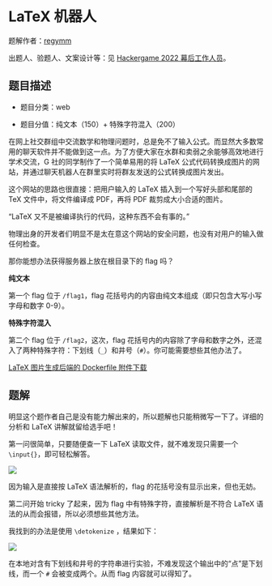 # LaTeX 机器人

题解作者：[regymm](https://github.com/regymm)

出题人、验题人、文案设计等：见 [Hackergame 2022 幕后工作人员](../../credits.pdf)。

## 题目描述

- 题目分类：web

- 题目分值：纯文本（150）+ 特殊字符混入（200）

在网上社交群组中交流数学和物理问题时，总是免不了输入公式。而显然大多数常用的聊天软件并不能做到这一点。为了方便大家在水群和卖弱之余能够高效地进行学术交流，G 社的同学制作了一个简单易用的将 LaTeX 公式代码转换成图片的网站，并通过聊天机器人在群里实时将群友发送的公式转换成图片发出。

这个网站的思路也很直接：把用户输入的 LaTeX 插入到一个写好头部和尾部的 TeX 文件中，将文件编译成 PDF，再将 PDF 裁剪成大小合适的图片。

“LaTeX 又不是被编译执行的代码，这种东西不会有事的。”

物理出身的开发者们明显不是太在意这个网站的安全问题，也没有对用户的输入做任何检查。

那你能想办法获得服务器上放在根目录下的 flag 吗？

**纯文本**

第一个 flag 位于 `/flag1`，flag 花括号内的内容由纯文本组成（即只包含大写小写字母和数字 0-9）。

**特殊字符混入**

第二个 flag 位于 `/flag2`，这次，flag 花括号内的内容除了字母和数字之外，还混入了两种特殊字符：下划线（`_`）和井号（`#`）。你可能需要想些其他办法了。

[LaTeX 图片生成后端的 Dockerfile 附件下载](src/latexbot-backend.zip)

## 题解

明显这个题作者自己是没有能力解出来的，所以题解也只能稍微写一下了。详细的分析和 LaTeX 讲解就留给选手吧！

第一问很简单，只要随便查一下 LaTeX 读取文件，就不难发现只需要一个 `\input{}`，即可轻松解答。

![](pic/1.png)

因为输入是直接按 LaTeX 语法解析的，flag 的花括号没有显示出来，但也无妨。

第二问开始 tricky 了起来，因为 flag 中有特殊字符，直接解析是不符合 LaTeX 语法的从而会报错，所以必须想些其他方法。

我找到的办法是使用 `\detokenize` ，结果如下：

![](pic/2.png)

在本地对含有下划线和井号的字符串进行实验，不难发现这个输出中的“点”是下划线，而一个 `#` 会被变成两个。从而 flag 内容就可以得知了。
